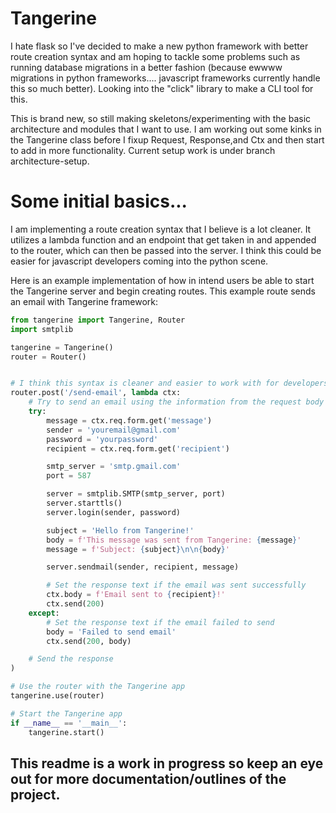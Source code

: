 # Tangerine


I hate flask so I've decided to make a new python framework with better route creation syntax and
am hoping to tackle some problems such as running database migrations in a better fashion (because
ewwww migrations in python frameworks.... javascript frameworks currently handle this so much better).
Looking into the "click" library to make a CLI tool for this.

This is brand new, so still making skeletons/experimenting with the basic architecture and modules that I want to use.
I am working out some kinks in the Tangerine class before I fixup Request, Response,and Ctx and then start to add in
more functionality. Current setup work is under branch architecture-setup.

# Some initial basics...
I am implementing a route creation syntax that I believe is a lot cleaner. It utilizes a lambda function and an endpoint
that get taken in and appended to the router, which can then be passed into the server. I think this could be easier for
javascript developers coming into the python scene.

Here is an example implementation of how in intend users be able to start the Tangerine server and begin creating routes. This
example route sends an email with Tangerine framework:

```python
from tangerine import Tangerine, Router
import smtplib

tangerine = Tangerine()
router = Router()


# I think this syntax is cleaner and easier to work with for developers coming in from javascript
router.post('/send-email', lambda ctx:
    # Try to send an email using the information from the request body
    try:
        message = ctx.req.form.get('message')
        sender = 'youremail@gmail.com'
        password = 'yourpassword'
        recipient = ctx.req.form.get('recipient')

        smtp_server = 'smtp.gmail.com'
        port = 587

        server = smtplib.SMTP(smtp_server, port)
        server.starttls()
        server.login(sender, password)

        subject = 'Hello from Tangerine!'
        body = f'This message was sent from Tangerine: {message}'
        message = f'Subject: {subject}\n\n{body}'

        server.sendmail(sender, recipient, message)

        # Set the response text if the email was sent successfully
        ctx.body = f'Email sent to {recipient}!'
        ctx.send(200)
    except:
        # Set the response text if the email failed to send
        body = 'Failed to send email'
        ctx.send(200, body)

    # Send the response
)

# Use the router with the Tangerine app
tangerine.use(router)

# Start the Tangerine app
if __name__ == '__main__':
    tangerine.start()
```


## This readme is a work in progress so keep an eye out for more documentation/outlines of the project.
